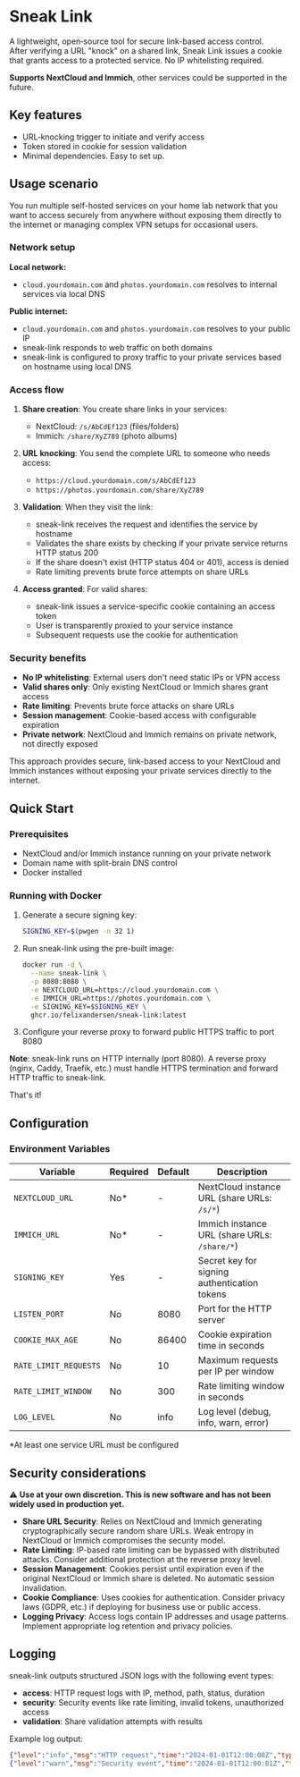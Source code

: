 # Sneak Link

A lightweight, open‑source tool for secure link-based access control.  
After verifying a URL "knock" on a shared link, Sneak Link issues a cookie that grants access to a protected service. No IP whitelisting required.

**Supports NextCloud and Immich**, other services could be supported in the future.

## Key features
- URL‑knocking trigger to initiate and verify access
- Token stored in cookie for session validation
- Minimal dependencies. Easy to set up.

## Usage scenario

You run multiple self-hosted services on your home lab network that you want to access securely from anywhere without exposing them directly to the internet or managing complex VPN setups for occasional users.

### Network setup

**Local network:**
- `cloud.yourdomain.com` and `photos.yourdomain.com` resolves to internal services via local DNS

**Public internet:**
- `cloud.yourdomain.com` and `photos.yourdomain.com` resolves to your public IP
- sneak-link responds to web traffic on both domains
- sneak-link is configured to proxy traffic to your private services based on hostname using local DNS

### Access flow

1. **Share creation**: You create share links in your services:
   - NextCloud: `/s/AbCdEf123` (files/folders)
   - Immich: `/share/XyZ789` (photo albums)

2. **URL knocking**: You send the complete URL to someone who needs access:
   - `https://cloud.yourdomain.com/s/AbCdEf123`
   - `https://photos.yourdomain.com/share/XyZ789`

3. **Validation**: When they visit the link:
   - sneak-link receives the request and identifies the service by hostname
   - Validates the share exists by checking if your private service returns HTTP status 200
   - If the share doesn't exist (HTTP status 404 or 401), access is denied
   - Rate limiting prevents brute force attempts on share URLs

4. **Access granted**: For valid shares:
   - sneak-link issues a service-specific cookie containing an access token
   - User is transparently proxied to your service instance
   - Subsequent requests use the cookie for authentication

### Security benefits

- **No IP whitelisting**: External users don't need static IPs or VPN access
- **Valid shares only**: Only existing NextCloud or Immich shares grant access
- **Rate limiting**: Prevents brute force attacks on share URLs
- **Session management**: Cookie-based access with configurable expiration
- **Private network**: NextCloud and Immich remains on private network, not directly exposed

This approach provides secure, link-based access to your NextCloud and Immich instances without exposing your private services directly to the internet.

## Quick Start

### Prerequisites
- NextCloud and/or Immich instance running on your private network
- Domain name with split-brain DNS control
- Docker installed

### Running with Docker

1. Generate a secure signing key:
   ```bash
   SIGNING_KEY=$(pwgen -n 32 1)
   ```

2. Run sneak-link using the pre-built image:
   ```bash
   docker run -d \
     --name sneak-link \
     -p 8080:8080 \
     -e NEXTCLOUD_URL=https://cloud.yourdomain.com \
     -e IMMICH_URL=https://photos.yourdomain.com \
     -e SIGNING_KEY=$SIGNING_KEY \
     ghcr.io/felixandersen/sneak-link:latest
   ```

3. Configure your reverse proxy to forward public HTTPS traffic to port 8080

**Note**: sneak-link runs on HTTP internally (port 8080). A reverse proxy (nginx, Caddy, Traefik, etc.) must handle HTTPS termination and forward HTTP traffic to sneak-link.

That's it!

## Configuration

### Environment Variables

| Variable | Required | Default | Description |
|----------|----------|---------|-------------|
| `NEXTCLOUD_URL` | No* | - | NextCloud instance URL (share URLs: `/s/*`) |
| `IMMICH_URL` | No* | - | Immich instance URL (share URLs: `/share/*`) |
| `SIGNING_KEY` | Yes | - | Secret key for signing authentication tokens |
| `LISTEN_PORT` | No | 8080 | Port for the HTTP server |
| `COOKIE_MAX_AGE` | No | 86400 | Cookie expiration time in seconds |
| `RATE_LIMIT_REQUESTS` | No | 10 | Maximum requests per IP per window |
| `RATE_LIMIT_WINDOW` | No | 300 | Rate limiting window in seconds |
| `LOG_LEVEL` | No | info | Log level (debug, info, warn, error) |

*At least one service URL must be configured

## Security considerations

⚠️ **Use at your own discretion. This is new software and has not been widely used in production yet.**

- **Share URL Security**: Relies on NextCloud and Immich generating cryptographically secure random share URLs. Weak entropy in NextCloud or Immich compromises the security model.
- **Rate Limiting**: IP-based rate limiting can be bypassed with distributed attacks. Consider additional protection at the reverse proxy level.
- **Session Management**: Cookies persist until expiration even if the original NextCloud or Immich share is deleted. No automatic session invalidation.
- **Cookie Compliance**: Uses cookies for authentication. Consider privacy laws (GDPR, etc.) if deploying for business use or public access.
- **Logging Privacy**: Access logs contain IP addresses and usage patterns. Implement appropriate log retention and privacy policies.

## Logging

sneak-link outputs structured JSON logs with the following event types:

- **access**: HTTP request logs with IP, method, path, status, duration
- **security**: Security events like rate limiting, invalid tokens, unauthorized access
- **validation**: Share validation attempts with results

Example log output:
```json
{"level":"info","msg":"HTTP request","time":"2024-01-01T12:00:00Z","type":"access","ip":"1.2.3.4","method":"GET","path":"/s/AbCdEf123","status":200,"duration":45}
{"level":"warn","msg":"Security event","time":"2024-01-01T12:00:01Z","type":"security","event":"rate_limit_exceeded","ip":"1.2.3.4","details":"requests: 11, window: 5m0s"}
```

